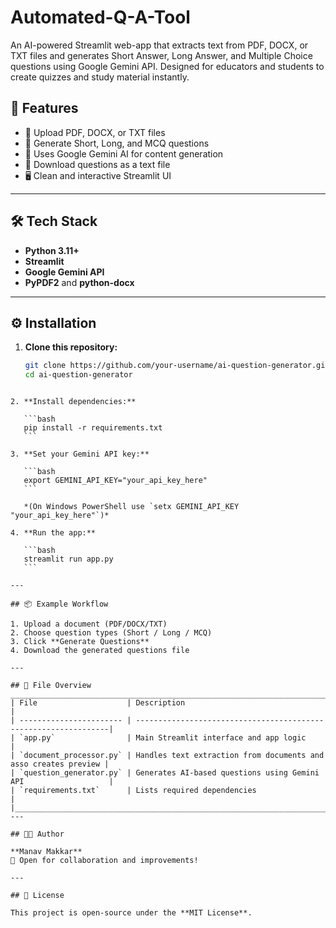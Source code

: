 # Automated-Q-A-Tool
An AI-powered Streamlit web-app that extracts text from PDF, DOCX, or TXT files and generates Short Answer, Long Answer, and Multiple Choice questions using Google Gemini API. Designed for educators and students to create quizzes and study material instantly.


## 🚀 Features
- 📄 Upload PDF, DOCX, or TXT files
- 🤖 Generate Short, Long, and MCQ questions
- 🧠 Uses Google Gemini AI for content generation
- 💾 Download questions as a text file
- 🖥️ Clean and interactive Streamlit UI

---

## 🛠️ Tech Stack
- **Python 3.11+**
- **Streamlit**
- **Google Gemini API**
- **PyPDF2** and **python-docx**

---

## ⚙️ Installation

1. **Clone this repository:**
   ```bash
   git clone https://github.com/your-username/ai-question-generator.git
   cd ai-question-generator
````

2. **Install dependencies:**

   ```bash
   pip install -r requirements.txt
   ```

3. **Set your Gemini API key:**

   ```bash
   export GEMINI_API_KEY="your_api_key_here"
   ```

   *(On Windows PowerShell use `setx GEMINI_API_KEY "your_api_key_here"`)*

4. **Run the app:**

   ```bash
   streamlit run app.py
   ```

---

## 📦 Example Workflow

1. Upload a document (PDF/DOCX/TXT)
2. Choose question types (Short / Long / MCQ)
3. Click **Generate Questions**
4. Download the generated questions file

---

## 📁 File Overview
_____________________________________________________________________________________________
| File                    | Description                                                     |
| ----------------------- | ----------------------------------------------------------------|
| `app.py`                | Main Streamlit interface and app logic                          |
| `document_processor.py` | Handles text extraction from documents and asso creates preview |
| `question_generator.py` | Generates AI-based questions using Gemini API                   |
| `requirements.txt`      | Lists required dependencies                                     |
|___________________________________________________________________________________________|
---

## 🧑‍💻 Author

**Manav Makkar**
📧 Open for collaboration and improvements!

---

## 🪪 License

This project is open-source under the **MIT License**.
